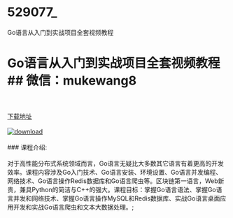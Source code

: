 # 529077_
Go语言从入门到实战项目全套视频教程
# Go语言从入门到实战项目全套视频教程## 微信：mukewang8
<br/></br>[下载地址](http://www.36tz.cn/article/529077 "下载地址")
<br/></br>[![download](http://36tz.cn/muke_img/2019_11_356-92-300x226.jpg "下载地址")](http://www.36tz.cn/article/529077 "下载地址")
<br/></br>### 课程介绍:<br/></br>对于高性能分布式系统领域而言，Go语言无疑比大多数其它语言有着更高的开发效率。课程内容涉及Go入门技术、Go语言安装、环境设置、Go语言并发编程、网络技术、Go语言操作Redis数据库和Go语言爬虫等。区块链第一语言，Web新贵，兼具Python的简洁与C++的强大。课程目标：掌握Go语言语法、掌握Go语言并发和网络技术、掌握Go语言操作MySQL和Redis数据库、实战Go语言桌面应用开发和实战Go语言爬虫和文本大数据处理。;


